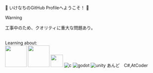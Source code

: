 :ghost: いけなちのGitHub Profileへようこそ！ :ghost:
> [!WARNING]  
> 工事中のため、クオリティに重大な問題あり。

<br>Learning about:
<br><img src="https://user-images.githubusercontent.com/74038190/212257454-16e3712e-945a-4ca2-b238-408ad0bf87e6.gif" width="70">
<img src="https://user-images.githubusercontent.com/74038190/212257467-871d32b7-e401-42e8-a166-fcfd7baa4c6b.gif" width="70">
<img src="https://github.com/user-attachments/assets/dde42c34-cbdd-4f57-880b-3da46a291882" width="40">
![c](https://github.com/user-attachments/assets/dde42c34-cbdd-4f57-880b-3da46a291882)
![godot](https://github.com/user-attachments/assets/061b0ad7-de20-4d43-bc5a-8253a43834b7)
![unity](https://github.com/user-attachments/assets/20360d7b-2749-49db-8ff2-fe423253d512)
あんど　C#,AtCoder
